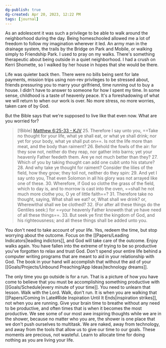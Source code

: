 ```yaml
---
dg-publish: true
dg-created: Apr 20, 2023, 12:22 PM
tags: [journal]
---
```


As an adolescent it was such a privilege to be able to walk around the neighborhood during the day. Being homeschooled allowed me a lot of freedom to follow my imagination wherever it led. An army man in the drainage system, the trails by the Bridge on Park and Mobile, or walking simply to Friendship Park. I used to pray on my walks. There's something therapeutic about being outside in a quiet neighborhood. I had a crush on Kerri Shomette, so I walked by her house in hopes that she would be there.

Life was quieter back then. There were no bills being sent for late payments, mission trips using non-rev privileges to be stressed about, friends pressuring you to marry your girlfriend, time running out to buy a house. I didn't have to answer to someone for how I spent my time. In some sense, childhood is a taste of heavenly peace. It's a foreshadowing of what we will return to when our work is over. No more stress, no more worries, taken care of by God.

But the Bible says that we're supposed to live like that even now. What are you worried for?

> [!Bible] [Matthew 6:25-33 - KJV](https://bible-api.com/matthew+6:25-33?translation=kjv)
> 25. Therefore I say unto you, ==Take no thought for your life, what ye shall eat, or what ye shall drink; nor yet for your body, what ye shall put on==. Is not the life more than meat, and the body than raiment?
> 26. Behold the fowls of the air: for they sow not, neither do they reap, nor gather into barns; yet your heavenly Father feedeth them. Are ye not much better than they?
> 27. Which of you by taking thought can add one cubit unto his stature?
> 28. And why take ye thought for raiment? Consider the lilies of the field, how they grow; they toil not, neither do they spin:
> 29. And yet I say unto you, That even Solomon in all his glory was not arrayed like one of these.
> 30. Wherefore, if God so clothe the grass of the field, which to day is, and to morrow is cast into the oven, ==shall he not much more clothe you, O ye of little faith==?
> 31. Therefore take no thought, saying, What shall we eat? or, What shall we drink? or, Wherewithal shall we be clothed?
> 32. (For after all these things do the Gentiles seek:) for ==your heavenly Father knoweth that ye have need of all these things==.
> 33. But seek ye first the kingdom of God, and his righteousness; and all these things shall be added unto you.

You don't need to take account of your life. Yes, redeem the time, but stop worrying about the outcome. Focus on the [[Papers/Leading Indicators\|leading indictors]], and God will take care of the outcome. Enjoy walks again. You have fallen into the extreme of trying to be so productive you've forgotten to relax and trust God. Don't spend your entire life behind a computer writing programs that are meant to aid in your relationship with God. The book in your hand will accomplish that without the aid of your [[Goals/Projects/Unbound Preaching/App Ideas\|technology dreams]].

The only time you go outside is for a run. That is a picture of how you have come to believe that you must be accomplishing something productive with [[Goals/Schedule\|every minute of your time]]. You need to unlearn that lesson. Walk with the Lord. Walk, don't run. It is when you are walking that [[Papers/Coming In Late#Ride Inspiration Until It Ends\|inspiration strikes]], not when you are running. Give your brain time to breathe without any need to be productive, and often times that is when it becomes the most productive. We see some of our most awe inspiring thoughts while we are in the shower, because no matter who you are, the shower is one place that we don't push ourselves to multitask. We are naked, away from technology, and away from the tools that allow us to give our time to our goals. These moments are precious, not wasteful. Learn to allocate time for doing nothing as you are living your life.